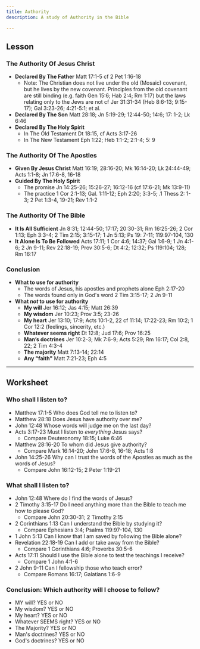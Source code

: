 ```yaml
---
title: Authority
description: A study of Authority in the Bible

---
```

## Lesson

### The Authority Of Jesus Christ

* **Declared By The Father** Matt 17:1-5 cf 2 Pet 1:16-18
  * Note: The Christian does not live under the old (Mosaic) covenant, but he lives by the new covenant. Principles from the old covenant are still binding (e.g. faith Gen 15:6; Hab 2:4; Rm 1:17) but the laws relating only to the Jews are not cf Jer 31:31-34 (Heb 8:6-13; 9:15-17); Gal 3:23-26; 4:21-5:1; et al.
* **Declared By The Son** Matt 28:18; Jn 5:19-29; 12:44-50; 14:6; 17: 1-2; Lk 6:46
* **Declared By The Holy Spirit**
  * In The Old Testament Dt 18:15, cf Acts 3:17-26
  * In The New Testament Eph 1:22; Heb 1:1-2; 2:1-4; 5: 9

### The Authority Of The Apostles

* **Given By Jesus Christ** Matt 16:19; 28:16-20; Mk 16:14-20; Lk 24:44-49; Acts 1:1-8; Jn 17:6-8, 16-18
* **Guided By The Holy Spirit**
  * The promise Jn 14:25-26; 15:26-27; 16:12-16 (cf 17:6-21; Mk 13:9-11)
  * The practice 1 Cor 2:1-13; Gal. 1:11-12; Eph 2:20; 3:3-5; .1 Thess 2: 1-3; 2 Pet 1:3-4, 19-21; Rev 1:1-2

### The Authority Of The Bible

* **It Is All Sufficient** Jn 8:31; 12:44-50; 17:17; 20:30-31; Rm 16:25-26; 2 Cor 1:13; Eph 3:3-4; 2 Tim 2:15; 3:15-17; 1 Jn 5:13; Ps 19: 7-11; 119:97-104, 130
* **It Alone Is To Be Followed** Acts 17:11; 1 Cor 4:6; 14:37; Gal 1:6-9; 1 Jn 4:1-6; 2 Jn 9-11; Rev 22:18-19; Prov 30:5-6; Dt 4:2; 12:32; Ps 119:104; 128; Rm 16:17

### Conclusion

* **What to use for authority**
  * The words of Jesus, his apostles and prophets alone Eph 2:17-20
  * The words found only in God's word 2 Tim 3:15-17; 2 Jn 9-11
* **What _not_ to use for authority**
  * **My will** Jer 16:12; Jas 4:15; Matt 26:39
  * **My wisdom** Jer 10:23; Prov 3:5; 23-26
  * **My heart** Jer 13:10; 17:9; Acts 10:1-2, 22 cf 11:14; 17:22-23; Rm 10:2; 1 Cor 12:2 (feelings, sincerity, etc.)
  * **Whatever seems right** Dt 12:8; Jud 17:6; Prov 16:25
  * **Man’s doctrines** Jer 10:2-3; Mk 7:6-9; Acts 5:29; Rm 16:17; Col 2:8, 22; 2 Tim 4:3-4
  * **The majority** Matt 7:13-14; 22:14
  * **Any “faith"** Matt 7:21-23; Eph 4:5

***

## Worksheet

### Who shall I listen to?

* Matthew 17:1-5 Who does God tell me to listen to?
* Matthew 28:18 Does Jesus have authority over me?
* John 12:48 Whose words will judge me on the last day?
* Acts 3:17-23 Must I listen to _everything_ Jesus says?
  * Compare Deuteronomy 18:15; Luke 6:46
* Matthew 28:16-20 To whom did Jesus give authority?
  * Compare Mark 16:14-20; John 17:6-8, 16-18; Acts 1:8
* John 14:25-26 Why can I trust the words of the Apostles as much as the words of Jesus?
  * Compare John 16:12-15; 2 Peter 1:19-21

### What shall I listen to?

* John 12:48 Where do I find the words of Jesus?
* 2 Timothy 3:15-17 Do I need anything more than the Bible to teach me how to please God?
  * Compare John 20:30-31; 2 Timothy 2:15
* 2 Corinthians 1:13 Can I understand the Bible by studying it?
  * Compare Ephesians 3:4; Psalms 119:97-104, 130
* 1 John 5:13 Can I know that I am saved by following the Bible alone?
* Revelation 22:18-19 Can I add or take away from the Bible?
  * Compare 1 Corinthians 4:6; Proverbs 30:5-6
* Acts 17:11 Should I use the Bible alone to test the teachings I receive?
  * Compare 1 John 4:1-6
* 2 John 9-11 Can I fellowship those who teach error?
  * Compare Romans 16:17; Galatians 1:6-9

### Conclusion: Which authority will I choose to follow?

* MY will? YES or NO
* My wisdom? YES or NO
* My heart? YES or NO
* Whatever SEEMS right? YES or NO
* The Majority? YES or NO
* Man's doctrines? YES or NO
* God's doctrines? YES or NO